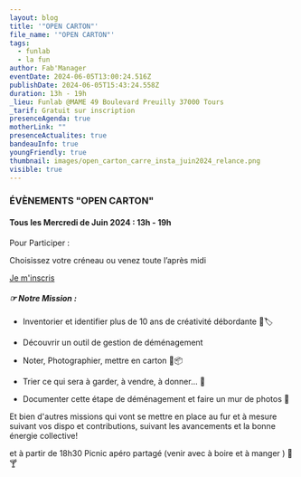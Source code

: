 ```yaml
---
layout: blog
title: '"OPEN CARTON"'
file_name: '"OPEN CARTON"'
tags:
  - funlab
  - la fun
author: Fab'Manager
eventDate: 2024-06-05T13:00:24.516Z
publishDate: 2024-06-05T15:43:24.558Z
duration: 13h - 19h
_lieu: Funlab @MAME 49 Boulevard Preuilly 37000 Tours
_tarif: Gratuit sur inscription
presenceAgenda: true
motherLink: ""
presenceActualites: true
bandeauInfo: true
youngFriendly: true
thumbnail: images/open_carton_carre_insta_juin2024_relance.png
visible: true
---
```

### ÉVÈNEMENTS "OPEN CARTON"

#### Tous les Mercredi de Juin 2024 : 13h - 19h  


Pour Participer :

Choisissez votre créneau ou venez toute l’après midi 

[Je m'inscris](https://framaforms.org/mes-dispos-pour-les-open-ateliers-cartons-la-fun-de-juin-2024-1714048490)  

##### ☞  Notre Mission : 

* Inventorier et identifier plus de 10 ans de créativité débordante 👾🏷 

*  Découvrir un outil de gestion de déménagement 
* Noter, Photographier, mettre en carton 📜📦
* Trier ce qui sera à garder, à vendre, à donner... 🤔
* Documenter cette étape de déménagement et faire un mur de photos 📸

Et bien d'autres missions qui vont se mettre en place au fur et à mesure suivant vos dispo et contributions, suivant les avancements et la bonne énergie collective!

et à partir de 18h30 Picnic apéro partagé (venir avec à boire et à manger ) 🥨🍸